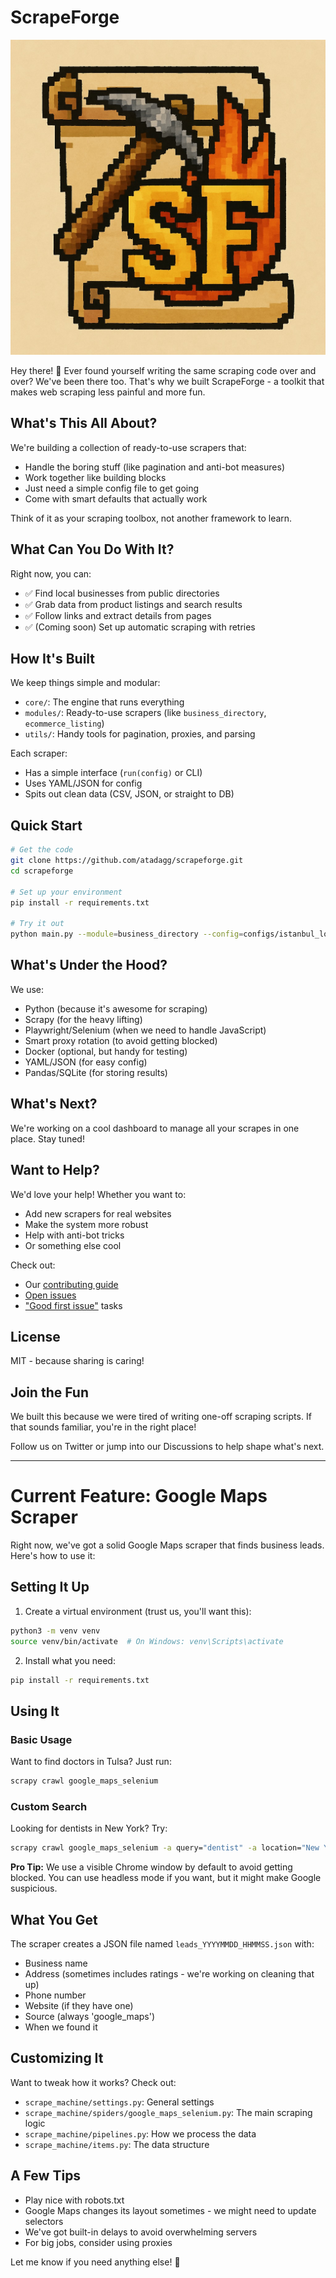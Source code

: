 # ScrapeForge

![ScrapeForge Logo](assets/temporary-logo.png)

Hey there! 👋 Ever found yourself writing the same scraping code over and over? We've been there too. That's why we built ScrapeForge - a toolkit that makes web scraping less painful and more fun.

## What's This All About?

We're building a collection of ready-to-use scrapers that:
- Handle the boring stuff (like pagination and anti-bot measures)
- Work together like building blocks
- Just need a simple config file to get going
- Come with smart defaults that actually work

Think of it as your scraping toolbox, not another framework to learn.

## What Can You Do With It?

Right now, you can:
- ✅ Find local businesses from public directories
- ✅ Grab data from product listings and search results
- ✅ Follow links and extract details from pages
- ✅ (Coming soon) Set up automatic scraping with retries

## How It's Built

We keep things simple and modular:
- `core/`: The engine that runs everything
- `modules/`: Ready-to-use scrapers (like `business_directory`, `ecommerce_listing`)
- `utils/`: Handy tools for pagination, proxies, and parsing

Each scraper:
- Has a simple interface (`run(config)` or CLI)
- Uses YAML/JSON for config
- Spits out clean data (CSV, JSON, or straight to DB)

## Quick Start

```bash
# Get the code
git clone https://github.com/atadagg/scrapeforge.git
cd scrapeforge

# Set up your environment
pip install -r requirements.txt

# Try it out
python main.py --module=business_directory --config=configs/istanbul_local.json
```

## What's Under the Hood?

We use:
- Python (because it's awesome for scraping)
- Scrapy (for the heavy lifting)
- Playwright/Selenium (when we need to handle JavaScript)
- Smart proxy rotation (to avoid getting blocked)
- Docker (optional, but handy for testing)
- YAML/JSON (for easy config)
- Pandas/SQLite (for storing results)

## What's Next?

We're working on a cool dashboard to manage all your scrapes in one place. Stay tuned!

## Want to Help?

We'd love your help! Whether you want to:
- Add new scrapers for real websites
- Make the system more robust
- Help with anti-bot tricks
- Or something else cool

Check out:
- Our [contributing guide](./CONTRIBUTING.md)
- [Open issues](https://github.com/atadagg/ScrapeForge/issues)
- ["Good first issue"](https://github.com/atadagg/ScrapeForge/labels/good%20first%20issue) tasks

## License

MIT - because sharing is caring! 

## Join the Fun

We built this because we were tired of writing one-off scraping scripts. If that sounds familiar, you're in the right place!

Follow us on Twitter or jump into our Discussions to help shape what's next.

---

# Current Feature: Google Maps Scraper

Right now, we've got a solid Google Maps scraper that finds business leads. Here's how to use it:

## Setting It Up

1. Create a virtual environment (trust us, you'll want this):
```bash
python3 -m venv venv
source venv/bin/activate  # On Windows: venv\Scripts\activate
```

2. Install what you need:
```bash
pip install -r requirements.txt
```

## Using It

### Basic Usage
Want to find doctors in Tulsa? Just run:
```bash
scrapy crawl google_maps_selenium
```

### Custom Search
Looking for dentists in New York? Try:
```bash
scrapy crawl google_maps_selenium -a query="dentist" -a location="New York, NY"
```

**Pro Tip:** We use a visible Chrome window by default to avoid getting blocked. You can use headless mode if you want, but it might make Google suspicious.

## What You Get

The scraper creates a JSON file named `leads_YYYYMMDD_HHMMSS.json` with:
- Business name
- Address (sometimes includes ratings - we're working on cleaning that up)
- Phone number
- Website (if they have one)
- Source (always 'google_maps')
- When we found it

## Customizing It

Want to tweak how it works? Check out:
- `scrape_machine/settings.py`: General settings
- `scrape_machine/spiders/google_maps_selenium.py`: The main scraping logic
- `scrape_machine/pipelines.py`: How we process the data
- `scrape_machine/items.py`: The data structure

## A Few Tips

- Play nice with robots.txt
- Google Maps changes its layout sometimes - we might need to update selectors
- We've got built-in delays to avoid overwhelming servers
- For big jobs, consider using proxies

Let me know if you need anything else! 🚀
